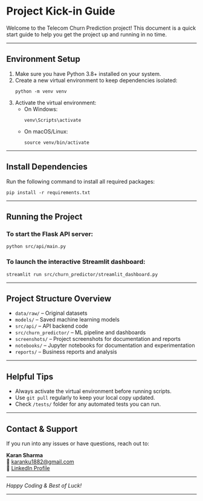 # Project Kick-in Guide

Welcome to the Telecom Churn Prediction project! This document is a quick start guide to help you get the project up and running in no time.

---

## Environment Setup

1. Make sure you have Python 3.8+ installed on your system.
2. Create a new virtual environment to keep dependencies isolated:
   ```
   python -m venv venv
   ```
3. Activate the virtual environment:
   - On Windows:
     ```
     venv\Scripts\activate
     ```
   - On macOS/Linux:
     ```
     source venv/bin/activate
     ```

---

## Install Dependencies

Run the following command to install all required packages:

```
pip install -r requirements.txt
```

---

## Running the Project

### To start the Flask API server:
```
python src/api/main.py
```

### To launch the interactive Streamlit dashboard:
```
streamlit run src/churn_predictor/streamlit_dashboard.py
```

---

## Project Structure Overview

- `data/raw/` – Original datasets
- `models/` – Saved machine learning models
- `src/api/` – API backend code
- `src/churn_predictor/` – ML pipeline and dashboards
- `screenshots/` – Project screenshots for documentation and reports
- `notebooks/` – Jupyter notebooks for documentation and experimentation
- `reports/` – Business reports and analysis

---

## Helpful Tips

- Always activate the virtual environment before running scripts.
- Use `git pull` regularly to keep your local copy updated.
- Check `/tests/` folder for any automated tests you can run.

---

## Contact & Support

If you run into any issues or have questions, reach out to:

**Karan Sharma**  
📧 karanku1882@gmail.com  
🔗 [LinkedIn Profile](https://www.linkedin.com/in/karan-sharma-167957271)

---

*Happy Coding & Best of Luck!*

***
